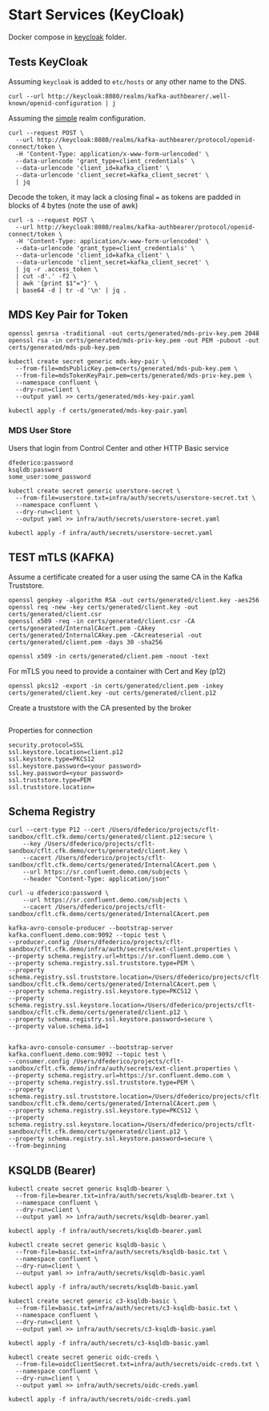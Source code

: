 # Start Services (KeyCloak)

Docker compose in [keycloak](keycloak/) folder.

## Tests KeyCloak

Assuming `keycloak` is added to `etc/hosts` or any other name to the DNS.

```shell
curl --url http://keycloak:8080/realms/kafka-authbearer/.well-known/openid-configuration | j
```

Assuming the [simple](keycloak/realms/simple-realm.json) realm configuration.

```shell
curl --request POST \
  --url http://keycloak:8080/realms/kafka-authbearer/protocol/openid-connect/token \
  -H 'Content-Type: application/x-www-form-urlencoded' \
  --data-urlencode 'grant_type=client_credentials' \
  --data-urlencode 'client_id=kafka_client' \
  --data-urlencode 'client_secret=kafka_client_secret' \
  | jq
```

Decode the token, it may lack a closing final `=` as tokens are padded in blocks of 4 bytes (note the use of awk)

```shell
curl -s --request POST \
  --url http://keycloak:8080/realms/kafka-authbearer/protocol/openid-connect/token \
  -H 'Content-Type: application/x-www-form-urlencoded' \
  --data-urlencode 'grant_type=client_credentials' \
  --data-urlencode 'client_id=kafka_client' \
  --data-urlencode 'client_secret=kafka_client_secret' \
  | jq -r .access_token \
  | cut -d'.' -f2 \
  | awk '{print $1"="}' \
  | base64 -d | tr -d '\n' | jq .
```

## MDS Key Pair for Token

```shell
openssl genrsa -traditional -out certs/generated/mds-priv-key.pem 2048
openssl rsa -in certs/generated/mds-priv-key.pem -out PEM -pubout -out certs/generated/mds-pub-key.pem

kubectl create secret generic mds-key-pair \
  --from-file=mdsPublicKey.pem=certs/generated/mds-pub-key.pem \
  --from-file=mdsTokenKeyPair.pem=certs/generated/mds-priv-key.pem \
  --namespace confluent \
  --dry-run=client \
  --output yaml >> certs/generated/mds-key-pair.yaml

kubectl apply -f certs/generated/mds-key-pair.yaml
```

### MDS User Store

Users that login from Control Center and other HTTP Basic service

```text
dfederico:password
ksqldb:password
some_user:some_password
```

```shell
kubectl create secret generic userstore-secret \
  --from-file=userstore.txt=infra/auth/secrets/userstore-secret.txt \
  --namespace confluent \
  --dry-run=client \
  --output yaml >> infra/auth/secrets/userstore-secret.yaml

kubectl apply -f infra/auth/secrets/userstore-secret.yaml
```

## TEST mTLS (KAFKA)

Assume a certificate created for a user using the same CA in the Kafka Truststore.

```shell
openssl genpkey -algorithm RSA -out certs/generated/client.key -aes256
openssl req -new -key certs/generated/client.key -out certs/generated/client.csr
openssl x509 -req -in certs/generated/client.csr -CA certs/generated/InternalCAcert.pem -CAkey certs/generated/InternalCAkey.pem -CAcreateserial -out certs/generated/client.pem -days 30 -sha256

openssl x509 -in certs/generated/client.pem -noout -text
```

For mTLS you need to provide a container with Cert and Key (p12)

```shell
openssl pkcs12 -export -in certs/generated/client.pem -inkey certs/generated/client.key -out certs/generated/client.p12
```

Create a truststore with the CA presented by the broker

```shell

```

Properties for connection

```properties
security.protocol=SSL
ssl.keystore.location=client.p12
ssl.keystore.type=PKCS12
ssl.keystore.password=<your password>
ssl.key.password=<your password>
ssl.truststore.type=PEM
ssl.truststore.location=
```

## Schema Registry

```shell
curl --cert-type P12 --cert /Users/dfederico/projects/cflt-sandbox/cflt.cfk.demo/certs/generated/client.p12:secure \
    --key /Users/dfederico/projects/cflt-sandbox/cflt.cfk.demo/certs/generated/client.key \
    --cacert /Users/dfederico/projects/cflt-sandbox/cflt.cfk.demo/certs/generated/InternalCAcert.pem \
    --url https://sr.confluent.demo.com/subjects \
    --header "Content-Type: application/json"

curl -u dfederico:password \
    --url https://sr.confluent.demo.com/subjects \
    --cacert /Users/dfederico/projects/cflt-sandbox/cflt.cfk.demo/certs/generated/InternalCAcert.pem
```

```shell
kafka-avro-console-producer --bootstrap-server kafka.confluent.demo.com:9092 --topic test \
--producer.config /Users/dfederico/projects/cflt-sandbox/cflt.cfk.demo/infra/auth/secrets/ext-client.properties \
--property schema.registry.url=https://sr.confluent.demo.com \
--property schema.registry.ssl.truststore.type=PEM \
--property schema.registry.ssl.truststore.location=/Users/dfederico/projects/cflt-sandbox/cflt.cfk.demo/certs/generated/InternalCAcert.pem \
--property schema.registry.ssl.keystore.type=PKCS12 \
--property schema.registry.ssl.keystore.location=/Users/dfederico/projects/cflt-sandbox/cflt.cfk.demo/certs/generated/client.p12 \
--property schema.registry.ssl.keystore.password=secure \
--property value.schema.id=1


kafka-avro-console-consumer --bootstrap-server kafka.confluent.demo.com:9092 --topic test \
--consumer.config /Users/dfederico/projects/cflt-sandbox/cflt.cfk.demo/infra/auth/secrets/ext-client.properties \
--property schema.registry.url=https://sr.confluent.demo.com \
--property schema.registry.ssl.truststore.type=PEM \
--property schema.registry.ssl.truststore.location=/Users/dfederico/projects/cflt-sandbox/cflt.cfk.demo/certs/generated/InternalCAcert.pem \
--property schema.registry.ssl.keystore.type=PKCS12 \
--property schema.registry.ssl.keystore.location=/Users/dfederico/projects/cflt-sandbox/cflt.cfk.demo/certs/generated/client.p12 \
--property schema.registry.ssl.keystore.password=secure \
--from-beginning
```

## KSQLDB (Bearer)

```shell
kubectl create secret generic ksqldb-bearer \
  --from-file=bearer.txt=infra/auth/secrets/ksqldb-bearer.txt \
  --namespace confluent \
  --dry-run=client \
  --output yaml >> infra/auth/secrets/ksqldb-bearer.yaml

kubectl apply -f infra/auth/secrets/ksqldb-bearer.yaml
```

```shell
kubectl create secret generic ksqldb-basic \
  --from-file=basic.txt=infra/auth/secrets/ksqldb-basic.txt \
  --namespace confluent \
  --dry-run=client \
  --output yaml >> infra/auth/secrets/ksqldb-basic.yaml

kubectl apply -f infra/auth/secrets/ksqldb-basic.yaml
```

```shell
kubectl create secret generic c3-ksqldb-basic \
  --from-file=basic.txt=infra/auth/secrets/c3-ksqldb-basic.txt \
  --namespace confluent \
  --dry-run=client \
  --output yaml >> infra/auth/secrets/c3-ksqldb-basic.yaml

kubectl apply -f infra/auth/secrets/c3-ksqldb-basic.yaml
```

```shell
kubectl create secret generic oidc-creds \
  --from-file=oidcClientSecret.txt=infra/auth/secrets/oidc-creds.txt \
  --namespace confluent \
  --dry-run=client \
  --output yaml >> infra/auth/secrets/oidc-creds.yaml

kubectl apply -f infra/auth/secrets/oidc-creds.yaml
```
